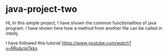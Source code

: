 # java-project-two
Hi, In this simple project, I have shown the common functionalities of java program. I have shown here how a method from another file can be called in intellij.

I have followed this tutorial https://www.youtube.com/watch?v=RRubcjpTkks
